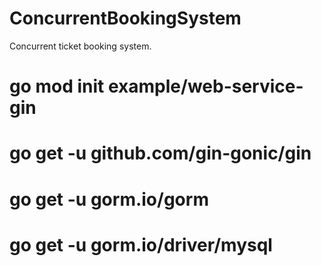 # ConcurrentBookingSystem
Concurrent ticket booking system.
# go mod init example/web-service-gin
# go get -u github.com/gin-gonic/gin
# go get -u gorm.io/gorm
# go get -u gorm.io/driver/mysql